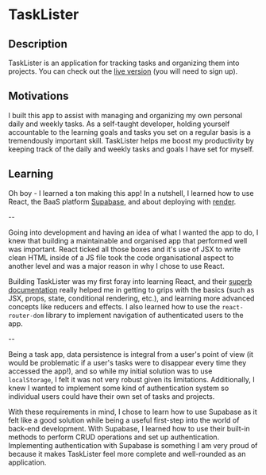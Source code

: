 # TaskLister

## Description

TaskLister is an application for tracking tasks and organizing them into projects. You can check out the [live version](https://tasklister.onrender.com/) (you will need to sign up).

## Motivations

I built this app to assist with managing and organizing my own personal daily and weekly tasks. As a self-taught developer, holding yourself accountable to the learning goals and tasks you set on a regular basis is a tremendously important skill. TaskLister helps me boost my productivity by keeping track of the daily and weekly tasks and goals I have set for myself.

## Learning

Oh boy - I learned a ton making this app! In a nutshell, I learned how to use React, the BaaS platform [Supabase](https://supabase.com/), and about deploying with [render](https://render.com/).

--

Going into development and having an idea of what I wanted the app to do, I knew that building a maintainable and organised app that performed well was important. React ticked all those boxes and it's use of JSX to write clean HTML inside of a JS file took the code organisational aspect to another level and was a major reason in why I chose to use React.

Building TaskLister was my first foray into learning React, and their [superb documentation](https://react.dev/learn) really helped me in getting to grips with the basics (such as JSX, props, state, conditional rendering, etc.), and learning more advanced concepts like reducers and effects. I also learned how to use the `react-router-dom` library to implement navigation of authenticated users to the app.

--

Being a task app, data persistence is integral from a user's point of view (it would be problematic if a user's tasks were to disappear every time they accessed the app!), and so while my initial solution was to use `localStorage`, I felt it was not very robust given its limitations. Additionally, I knew I wanted to implement some kind of authentication system so individual users could have their own set of tasks and projects.

With these requirements in mind, I chose to learn how to use Supabase as it felt like a good solution while being a useful first-step into the world of back-end development. With Supabase, I learned how to use their built-in methods to perform CRUD operations and set up authentication. Implementing authentication with Supabase is something I am very proud of because it makes TaskLister feel more complete and well-rounded as an application.
